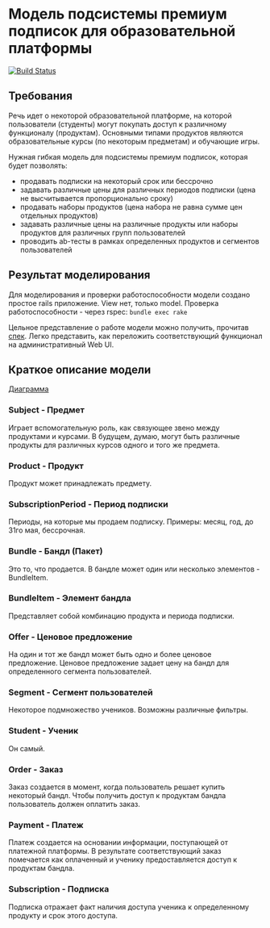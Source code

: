 # Модель подсистемы премиум подписок для образовательной платформы

[![Build Status](https://travis-ci.org/vbelov/payments_model.svg?branch=master)](https://travis-ci.org/vbelov/payments_model)

## Требования

Речь идет о некоторой образовательной платформе, на которой пользователи (студенты) могут покупать доступ 
к различному функционалу (продуктам). Основными типами продуктов являются образовательные курсы (по некоторым предметам) 
и обучающие игры. 

Нужная гибкая модель для подсистемы премиум подписок, которая будет позволять:
* продавать подписки на некоторый срок или бессрочно
* задавать различные цены для различных периодов подписки (цена не высчитывается пропорционально сроку)
* продавать наборы продуктов (цена набора не равна сумме цен отдельных продуктов)
* задавать различные цены на различные продукты или наборы продуктов для различных групп пользователей
* проводить ab-тесты в рамках определенных продуктов и сегментов пользователей


## Результат моделирования

Для моделирования и проверки работоспособности модели создано простое rails приложение. View нет, только model. 
Проверка работоспособности - через rspec: `bundle exec rake`

Цельное представление о работе модели можно получить, прочитав [спек](spec/models/scenarios_spec.rb). 
Легко представить, как переложить соответствующий функционал на административный Web UI.


## Краткое описание модели

[Диаграмма](doc/model_diagram.png)


### Subject - Предмет

Играет вспомогательную роль, как связующее звено между продуктами и курсами. 
В будущем, думаю, могут быть различные продукты для различных курсов одного и того же предмета.


### Product - Продукт

Продукт может принадлежать предмету.


### SubscriptionPeriod - Период подписки

Периоды, на которые мы продаем подписку.
Примеры: месяц, год, до 31го мая, бессрочная.


### Bundle - Бандл (Пакет)

Это то, что продается. В бандле может один или несколько элементов - BundleItem.


### BundleItem - Элемент бандла

Представляет собой комбинацию продукта и периода подписки.


### Offer - Ценовое предложение

На один и тот же бандл может быть одно и более ценовое предложение. 
Ценовое предложение задает цену на бандл для определенного сегмента пользователей.


### Segment - Сегмент пользователей

Некоторое подмножество учеников. Возможны различные фильтры.


### Student - Ученик

Он самый.


### Order - Заказ

Заказ создается в момент, когда пользователь решает купить некоторый бандл. 
Чтобы получить доступ к продуктам бандла пользователь должен оплатить заказ.


### Payment - Платеж

Платеж создается на основании информации, поступающей от платежной платформы. 
В результате соответствующий заказ помечается как оплаченный 
и ученику предоставляется доступ к продуктам бандла.


### Subscription - Подписка

Подписка отражает факт наличия доступа ученика к определенному продукту и срок этого доступа.
